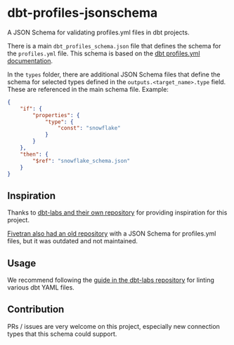 # dbt-profiles-jsonschema

A JSON Schema for validating profiles.yml files in dbt projects.

There is a main `dbt_profiles_schema.json` file that defines the schema for the `profiles.yml` file. This schema is based on the [dbt profiles.yml documentation](https://docs.getdbt.com/docs/core/connect-data-platform/profiles.yml).

In the `types` folder, there are additional JSON Schema files that define the schema for selected types defined in the `outputs.<target_name>.type` field. These are referenced in the main schema file. Example:

```json
{
    "if": {
        "properties": {
            "type": {
                "const": "snowflake"
            }
        }
    },
    "then": {
        "$ref": "snowflake_schema.json"
    }
}
```

## Inspiration

Thanks to [dbt-labs and their own repository](https://github.com/dbt-labs/dbt-jsonschema) for providing inspiration for this project.

[Fivetran also had an old repository](https://github.com/fivetran/dbt_yaml_schemas/blob/main/schemas/profiles.json) with a JSON Schema for profiles.yml files, but it was outdated and not maintained.

## Usage

We recommend following the [guide in the dbt-labs repository](https://github.com/dbt-labs/dbt-jsonschema) for linting various dbt YAML files.

## Contribution

PRs / issues are very welcome on this project, especially new connection types that this schema could support.
